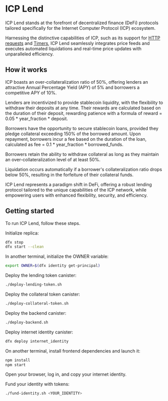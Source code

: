 # ICP Lend

ICP Lend stands at the forefront of decentralized finance (DeFi) protocols tailored specifically for the Internet Computer Protocol (ICP) ecosystem.

Harnessing the distinctive capabilities of ICP, such as its support for [HTTP requests](https://internetcomputer.org/docs/current/developer-docs/smart-contracts/advanced-features/https-outcalls/https-outcalls-how-to-use/) and [Timers](https://internetcomputer.org/docs/current/motoko/main/timers/), ICP Lend seamlessly integrates price feeds and executes automated liquidations and real-time price updates with unparalleled efficiency.

## How it works

ICP boasts an over-collateralization ratio of 50%, offering lenders an attractive Annual Percentage Yield (APY) of 5% and borrowers a competitive APY of 10%.

Lenders are incentivized to provide stablecoin liquidity, with the flexibility to withdraw their deposits at any time. Their rewards are calculated based on the duration of their deposit, rewarding patience with a formula of reward = 0.05 * year_fraction * deposit.

Borrowers have the opportunity to secure stablecoin loans, provided they pledge collateral exceeding 150% of the borrowed amount. Upon repayment, borrowers incur a fee based on the duration of the loan, calculated as fee = 0.1 * year_fraction * borrowed_funds.

Borrowers retain the ability to withdraw collateral as long as they maintain an over-collateralization level of at least 50%.

Liquidation occurs automatically if a borrower's collateralization ratio drops below 50%, resulting in the forfeiture of their collateral funds.

ICP Lend represents a paradigm shift in DeFi, offering a robust lending protocol tailored to the unique capabilities of the ICP network, while empowering users with enhanced flexibility, security, and efficiency.

## Getting started

To run ICP Lend, follow these steps.

Initialize replica:

```bash
dfx stop
dfx start --clean
```

In another terminal, initialize the OWNER variable:

```bash
export OWNER=$(dfx identity get-principal)
```

Deploy the lending token canister:

```bash
./deploy-lending-token.sh
```

Deploy the collateral token canister:

```bash
./deploy-collateral-token.sh
```

Deploy the backend canister:

```bash
./deploy-backend.sh
```

Deploy internet identity canister:

```bash
dfx deploy internet_identity
```

On another terminal, install frontend dependencies and launch it:

```bash
npm install
npm start
```

Open your browser, log in, and copy your internet identity.

Fund your identity with tokens:

```bash
./fund-identity.sh <YOUR_IDENTITY>
```

